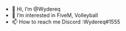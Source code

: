 - 👋 Hi, I’m @Wydereq
- 👀 I’m interested in FiveM, Volleyball
- 📫 How to reach me Discord :Wydereq#1555

<!---
Wydereq/Wydereq is a ✨ special ✨ repository because its `README.md` (this file) appears on your GitHub profile.
You can click the Preview link to take a look at your changes.
--->
